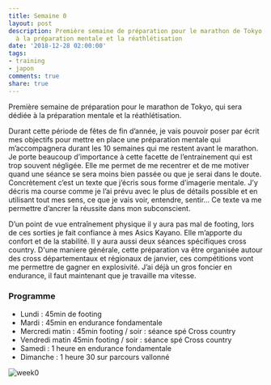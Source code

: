 ```yaml
---
title: Semaine 0
layout: post
description: Première semaine de préparation pour le marathon de Tokyo, elle est dédiée
  à la préparation mentale et la réathlétisation
date: '2018-12-28 02:00:00'
tags:
- training
- japon
comments: true
share: true
---
```


Première semaine de préparation pour le marathon de Tokyo, qui sera dédiée à la préparation mentale et la réathlétisation.

Durant cette période de fêtes de fin d’année, je vais pouvoir poser par écrit mes objectifs pour mettre en place une préparation mentale qui m’accompagnera durant les 10 semaines qui me restent avant le marathon. Je porte beaucoup d’importance à cette facette de l’entrainement qui est trop souvent négligée. Elle me permet de me recentrer et de me motiver quand une séance se sera moins bien passée ou que je serai dans le doute. Concrètement c’est un texte que j’écris sous forme d’imagerie mentale. J’y décris ma course comme je l’ai prévu avec le plus de détails possible et en utilisant tout mes sens, ce que je vais voir, entendre, sentir... Ce texte va me permettre d’ancrer la réussite dans mon subconscient. 

D’un point de vue entraînement physique  il y aura pas mal de footing, lors de ces sorties je fait confiance à mes Asics Kayano. Elle m’apporte du confort et de la stabilité. Il y aura aussi deux séances spécifiques cross country. D'une maniere générale, cette préparation va être organisée autour des cross départementaux et régionaux de janvier, ces compétitions vont me permettre de gagner en explosivité. J’ai déjà un gros foncier en endurance, il faut maintenant que je travaille ma vitesse. 

### Programme

* Lundi : 45min de footing 
* Mardi : 45min en endurance fondamentale 
* Mercredi matin : 45min footing / soir : séance spé Cross country
* Vendredi matin  45min footing / soir :  séance spé Cross country
* Samedi : 1 heure en endurance fondamentale  
* Dimanche : 1 heure 30 sur parcours vallonné

![week0](../../images/week0.jpg)